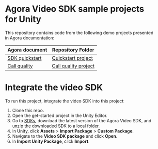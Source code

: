 # Agora Video SDK sample projects for Unity

This repository contains code from the following demo projects presented in Agora documentation:

| Agora document | Repository Folder |
|----------|--------|
| [SDK quickstart](https://docs.agora.io/en/video-calling/get-started/get-started-sdk?platform=unity) |  [Quickstart project](./Assets/get-started-sdk) |
| [Call quality](https://docs.agora.io/en/video-calling/develop/ensure-channel-quality?platform=unity) | [Call quality project](./Assets/ensure-call-quality) |

# Integrate the video SDK

To run this project, integrate the video SDK into this project:

1. Clone this repo.
1. Open the get-started project in the Unity Editor.
1. Go to [SDKs](https://docs.agora.io/en/sdks?platform=unity), download the latest version of the Agora Video SDK, and unzip the downloaded SDK to a local folder.
1. In Unity, click **Assets** > **Import Package** > **Custom Package**.
1. Navigate to the **Video SDK package** and click **Open**.
1. In **Import Unity Package**, click **Import**.

